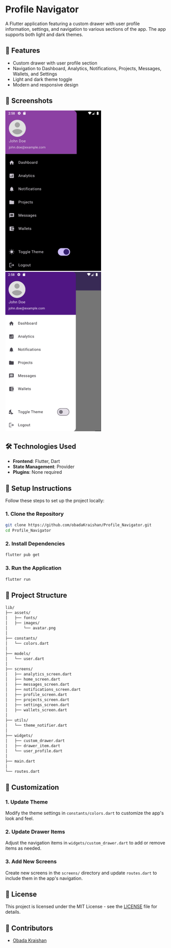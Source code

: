
# Profile Navigator
A Flutter application featuring a custom drawer with user profile information, settings, and navigation to various sections of the app. The app supports both light and dark themes.

## 🌟 Features
- Custom drawer with user profile section
- Navigation to Dashboard, Analytics, Notifications, Projects, Messages, Wallets, and Settings
- Light and dark theme toggle
- Modern and responsive design

## 📸 Screenshots
<p>
<img src="screenshots/dark.png" width="300">
<img src="screenshots/light.png" width="300">
</p>

## 🛠️ Technologies Used
- **Frontend**: Flutter, Dart
- **State Management**: Provider
- **Plugins**: None required

## 📝 Setup Instructions
Follow these steps to set up the project locally:

### 1. Clone the Repository
```bash
git clone https://github.com/obadaKraishan/Profile_Navigator.git
cd Profile_Navigator
```

### 2. Install Dependencies
```bash
flutter pub get
```

### 3. Run the Application
```bash
flutter run
```

## 📄 Project Structure
```plaintext
lib/
├── assets/                  
│   ├── fonts/               
│   ├── images/              
│       └── avatar.png       
│
├── constants/               
│   └── colors.dart          
│
├── models/                  
│   └── user.dart            
│
├── screens/                 
│   ├── analytics_screen.dart
│   ├── home_screen.dart
│   ├── messages_screen.dart
│   ├── notifications_screen.dart
│   ├── profile_screen.dart
│   ├── projects_screen.dart
│   ├── settings_screen.dart
│   ├── wallets_screen.dart
│
├── utils/                   
│   └── theme_notifier.dart  
│
├── widgets/                 
│   ├── custom_drawer.dart   
│   ├── drawer_item.dart     
│   └── user_profile.dart    
│
├── main.dart                
│
└── routes.dart              
```

## 🎨 Customization
### 1. Update Theme
Modify the theme settings in `constants/colors.dart` to customize the app's look and feel.

### 2. Update Drawer Items
Adjust the navigation items in `widgets/custom_drawer.dart` to add or remove items as needed.

### 3. Add New Screens
Create new screens in the `screens/` directory and update `routes.dart` to include them in the app's navigation.

## 📄 License
This project is licensed under the MIT License - see the [LICENSE](LICENSE) file for details.

## 👥 Contributors
- [Obada Kraishan](https://github.com/obadaKraishan)


